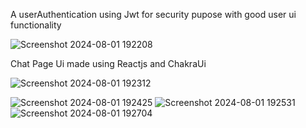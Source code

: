 A userAuthentication using Jwt for security pupose with good user  ui functionality 


![Screenshot 2024-08-01 192208](https://github.com/user-attachments/assets/b5531f28-af43-4d97-8a03-8e8711938bb9)

Chat Page Ui made using Reactjs and ChakraUi

![Screenshot 2024-08-01 192312](https://github.com/user-attachments/assets/f6d596e0-1d85-4d6c-a2bd-1d40f625f416)



![Screenshot 2024-08-01 192425](https://github.com/user-attachments/assets/7bc8fe43-faa1-4611-a9e1-0a5b775678aa)
![Screenshot 2024-08-01 192531](https://github.com/user-attachments/assets/26eeca42-691b-4768-a5d4-df368075d293)
![Screenshot 2024-08-01 192704](https://github.com/user-attachments/assets/98b2e165-5d43-4e4b-a9e1-c355d808928f)




